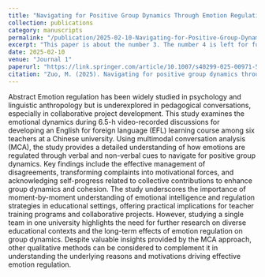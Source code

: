```yaml
---
title: "Navigating for Positive Group Dynamics Through Emotion Regulation: A Multimodal Conversation Analysis on Teacher Discussions in Chinese EFL Curriculum Development"
collection: publications
category: manuscripts
permalink: "/publication/2025-02-10-Navigating-for-Positive-Group-Dynamics-Through-Emotion-Regulation"
excerpt: "This paper is about the number 3. The number 4 is left for future work."
date: 2025-02-10
venue: "Journal 1"
paperurl: "https://link.springer.com/article/10.1007/s40299-025-00971-5#citeas"
citation: "Zuo, M. (2025). Navigating for positive group dynamics through emotion regulation: A multimodal conversation analysis on teacher discussions in Chinese EFL curriculum development. *Asia-Pacific Education Researcher*. [https://doi.org/10.1007/s40299-025-00971-5](https://doi.org/10.1007/s40299-025-00971-5)"
---
```

Abstract
Emotion regulation has been widely studied in psychology and linguistic anthropology but is underexplored in pedagogical conversations, especially in collaborative project development. This study examines the emotional dynamics during 6.5-h video-recorded discussions for developing an English for foreign language (EFL) learning course among six teachers at a Chinese university. Using multimodal conversation analysis (MCA), the study provides a detailed understanding of how emotions are regulated through verbal and non-verbal cues to navigate for positive group dynamics. Key findings include the effective management of disagreements, transforming complaints into motivational forces, and acknowledging self-progress related to collective contributions to enhance group dynamics and cohesion. The study underscores the importance of moment-by-moment understanding of emotional intelligence and regulation strategies in educational settings, offering practical implications for teacher training programs and collaborative projects. However, studying a single team in one university highlights the need for further research on diverse educational contexts and the long-term effects of emotion regulation on group dynamics. Despite valuable insights provided by the MCA approach, other qualitative methods can be considered to complement it in understanding the underlying reasons and motivations driving effective emotion regulation.
